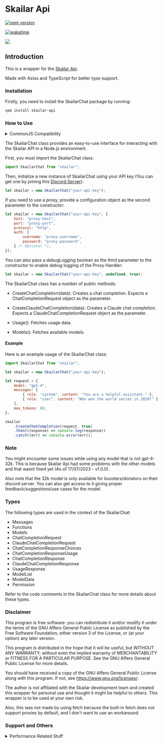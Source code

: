 # Skailar Api

[![npm version](https://badge.fury.io/js/skailar-api.svg)](https://badge.fury.io/js/skailar-api)

[![wakatime](https://wakatime.com/badge/user/e0979afa-f854-452d-b8a8-56f9d69eaa3b/project/938676a1-1012-45e5-ac4e-b3ca77eabe14.svg)](https://wakatime.com/badge/user/e0979afa-f854-452d-b8a8-56f9d69eaa3b/project/938676a1-1012-45e5-ac4e-b3ca77eabe14)

[![](https://dcbadge.vercel.app/api/server/skailar)](https://discord.gg/skailar)

## Introduction

This is a wrapper for the [Skailar Api](https://skailar.com/).

Made with Axios and TypeScript for better type support.

### Installation

Firstly, you need to install the SkailarChat package by running:

```bash
npm install skailar-api
```

### How to Use

<details>
<summary> CommonJS Compatibility </summary>
<br>
This is an ESM package, you might face some issues if you are using CommonJS. I recommend using ESM instead.
There are workarounds for using ESM packages in CommonJS, such as using "import()" instead of "require()":

```javascript
(async () => {
    const SkailarChat = await import("chimera-api");

    const Skailar = SkailarChat.default;

    const apiKey = "YOUR_API_KEY";

    const skailarApi = new Skailar(apiKey);

    const createChatCompletion = await skailarApi.CreateChatCompletion({
        model: "gpt-4",
        messages: [
            {
                content: "Hello, how are you?",
                role: "user",
            },
        ],
    });

    console.log(createChatCompletion);
    process.exit(0);
})();
```

No, you can not use top-level awaits in CommonJS. You can use the workaround above or use ESM instead.

</details>

The SkailarChat class provides an easy-to-use interface for interacting with the Skailar API in a Node.js environment.

First, you must import the SkailarChat class:

```javascript
import SkailarChat from "skailar";
```

Then, initialize a new instance of SkailarChat using your API key (You can get one by joining this [Discord Server](https://discord.com/invite/skailar)):

```javascript
let skailar = new SkailarChat("your-api-key");
```

If you need to use a proxy, provide a configuration object as the second parameter to the constructor:

```javascript
let skailar = new SkailarChat("your-api-key", {
    host: "proxy-host",
    port: "proxy-port",
    protocol: "http",
    auth: {
        username: "proxy-username",
        password: "proxy-password",
    } /* Optional */,
});
```

You can also pass a debugLogging boolean as the third parameter to the constructor to enable debug logging of the Proxy Handler:

```javascript
let skailar = new SkailarChat("your-api-key", undefined, true);
```

The SkailarChat class has a number of public methods:

-   CreateChatCompletion(data): Creates a chat completion. Expects a ChatCompletionRequest object as the parameter.

-   CreateClaudeChatCompletion(data): Creates a Claude chat completion. Expects a ClaudeChatCompletionRequest object as the parameter.

-   Usage(): Fetches usage data.

-   Models(): Fetches available models.

#### Example

Here is an example usage of the SkailarChat class:

```javascript
import SkailarChat from "skailar";

let skailar = new SkailarChat("your-api-key");

let request = {
    model: "gpt-4",
    messages: [
        { role: "system", content: "You are a helpful assistant." },
        { role: "user", content: "Who won the world series in 2020?" },
    ],
    max_tokens: 60,
};

skailar
    .CreateChatCompletion(request, true)
    .then((response) => console.log(response))
    .catch((err) => console.error(err));
```

### Note

You might encounter some issues while using any model that is not gpt-4-32k. This is because Skailar Api had some problems with the other models and that wasnt fixed yet (As of 17/07/2023 - v1.0.0).

Also note that the 32k model is only available for boosters/donators on their discord server. You can also get access to it giving proper feedback/suggestions/use cases for the model.

### Types

The following types are used in the context of the SkailarChat:

-   Messages
-   Functions
-   Models
-   ChatCompletionRequest
-   ClaudeChatCompletionRequest
-   ChatCompletionResponseChoices
-   ChatCompletionResponseUsage
-   ChatCompletionResponse
-   ClaudeChatCompletionResponse
-   UsageResponse
-   ModelList
-   ModelData
-   Permission

Refer to the code comments in the SkailarChat class for more details about these types.

### Disclaimer

This program is free software: you can redistribute it and/or modify it under the terms of the GNU Affero General Public License as published by the Free Software Foundation, either version 3 of the License, or (at your option) any later version.

This program is distributed in the hope that it will be useful, but WITHOUT ANY WARRANTY; without even the implied warranty of MERCHANTABILITY or FITNESS FOR A PARTICULAR PURPOSE. See the GNU Affero General Public License for more details.

You should have received a copy of the GNU Affero General Public License along with this program. If not, see https://www.gnu.org/licenses/.

The author is not affiliated with the Skailar development team and created this wrapper for personal use and thought it might be helpful to others. This wrapper is to be used at your own risk.

Also, this was not made by using fetch because the built-in fetch does not support proxies by default, and I don't want to use an workaround.

### Support and Others

<details>
<summary> Performance Related Stuff </summary>
<br>

### Proxy Handler:

The Proxy handler is 100% not a thing to be used with a single API: It provides advanced management of Axios instances, such as per-URL instance caching and optional proxy support. Originally, it was designed for managing multiple API endpoints, hence the proxy handler might seem over-engineered for a single API wrapper. It's optional and doesn't affect the main functionality if not utilized.

TLDR: The Proxy Handler is way too overengineered for a single API wrapper, but it's optional and doesn't affect the main functionality if not utilized.

---

</details>
